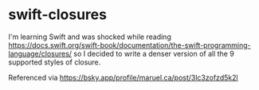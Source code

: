 # swift-closures

I'm learning Swift and was shocked while reading
https://docs.swift.org/swift-book/documentation/the-swift-programming-language/closures/
so I decided to write a denser version of all the 9 supported styles of closure.

Referenced via https://bsky.app/profile/maruel.ca/post/3lc3zofzd5k2l
